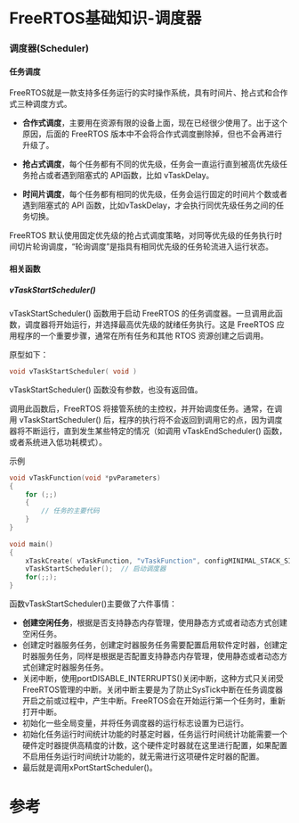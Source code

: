 # FreeRTOS基础知识-调度器

### 调度器(Scheduler)

#### 任务调度

FreeRTOS就是一款支持多任务运行的实时操作系统，具有时间片、抢占式和合作式三种调度方式。

* **合作式调度**，主要用在资源有限的设备上面，现在已经很少使用了。出于这个原因，后面的 FreeRTOS 版本中不会将合作式调度删除掉，但也不会再进行升级了。

* **抢占式调度**，每个任务都有不同的优先级，任务会一直运行直到被高优先级任务抢占或者遇到阻塞式的 API函数，比如 vTaskDelay。

* **时间片调度**，每个任务都有相同的优先级，任务会运行固定的时间片个数或者遇到阻塞式的 API 函数，比如vTaskDelay，才会执行同优先级任务之间的任务切换。

FreeRTOS 默认使用固定优先级的抢占式调度策略，对同等优先级的任务执行时间切片轮询调度，“轮询调度”是指具有相同优先级的任务轮流进入运行状态。

#### 相关函数

##### vTaskStartScheduler()

vTaskStartScheduler() 函数用于启动 FreeRTOS 的任务调度器。一旦调用此函数，调度器将开始运行，并选择最高优先级的就绪任务执行。这是 FreeRTOS 应用程序的一个重要步骤，通常在所有任务和其他 RTOS 资源创建之后调用。

原型如下：

```c
void vTaskStartScheduler( void )
```

vTaskStartScheduler() 函数没有参数，也没有返回值。

调用此函数后，FreeRTOS 将接管系统的主控权，并开始调度任务。通常，在调用 vTaskStartScheduler() 后，程序的执行将不会返回到调用它的点，因为调度器将不断运行，直到发生某些特定的情况（如调用 vTaskEndScheduler() 函数，或者系统进入低功耗模式）。

示例

```c
void vTaskFunction(void *pvParameters)
{
    for (;;)
    {
        // 任务的主要代码
    }
}
 
void main()
{
    xTaskCreate( vTaskFunction, "vTaskFunction", configMINIMAL_STACK_SIZE, NULL, 0, NULL );
    vTaskStartScheduler();  // 启动调度器
    for(;;);
}
```

函数vTaskStartScheduler()主要做了六件事情：

* **创建空闲任务**，根据是否支持静态内存管理，使用静态方式或者动态方式创建空闲任务。
* 创建定时器服务任务，创建定时器服务任务需要配置启用软件定时器，创建定时器服务任务，同样是根据是否配置支持静态内存管理，使用静态或者动态方式创建定时器服务任务。
* 关闭中断，使用portDISABLE_INTERRUPTS()关闭中断，这种方式只关闭受FreeRTOS管理的中断。关闭中断主要是为了防止SysTick中断在任务调度器开启之前或过程中，产生中断。FreeRTOS会在开始运行第一个任务时，重新打开中断。
* 初始化一些全局变量，并将任务调度器的运行标志设置为已运行。
* 初始化任务运行时间统计功能的时基定时器，任务运行时间统计功能需要一个硬件定时器提供高精度的计数，这个硬件定时器就在这里进行配置，如果配置不启用任务运行时间统计功能的，就无需进行这项硬件定时器的配置。
* 最后就是调用xPortStartScheduler()。

# 参考

